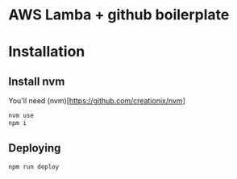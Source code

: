 # AWS Lamba + github boilerplate 

# Installation

## Install nvm
You'll need (nvm)[https://github.com/creationix/nvm]
```bash
nvm use
npm i
```

## Deploying
```bash
npm run deploy
```
